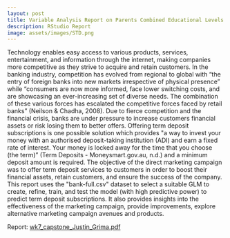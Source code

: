 ```yaml
---
layout: post
title: Variable Analysis Report on Parents Combined Educational Levels Effect on Students Academic Performance.
description: RStudio Report
image: assets/images/STD.png
---
```

Technology enables easy access to various products, services, entertainment, and information through the internet, making companies more competitive as they strive to acquire and retain customers. In the banking industry, competition has evolved from regional to global with “the entry of foreign banks into new markets irrespective of physical presence” while “consumers are now more informed, face lower switching costs, and are showcasing an ever-increasing set of diverse needs. The combination of these various forces has escalated the competitive forces faced by retail banks” (Neilson & Chadha, 2008). Due to fierce competition and the financial crisis, banks are under pressure to increase customers financial assets or risk losing them to better offers. Offering term deposit subscriptions is one possible solution which provides "a way to invest your money with an authorised deposit-taking institution (ADI) and earn a fixed rate of interest. Your money is locked away for the time that you choose (the term)” (Term Deposits - Moneysmart.gov.au, n.d.) and a minimum deposit amount is required. The objective of the direct marketing campaign was to offer term deposit services to customers in order to boost their financial assets, retain customers, and ensure the success of the company. This report uses the "bank-full.csv" dataset to select a suitable GLM to create, refine, train, and test the model (with high predictive power) to predict term deposit subscriptions. It also provides insights into the effectiveness of the marketing campaign, provide improvements, explore alternative marketing campaign avenues and products.

Report: [wk7_capstone_Justin_Grima.pdf](https://github.com/JustinGrima/justingrima.github.io/files/10917077/wk7_capstone_Justin_Grima.pdf)
